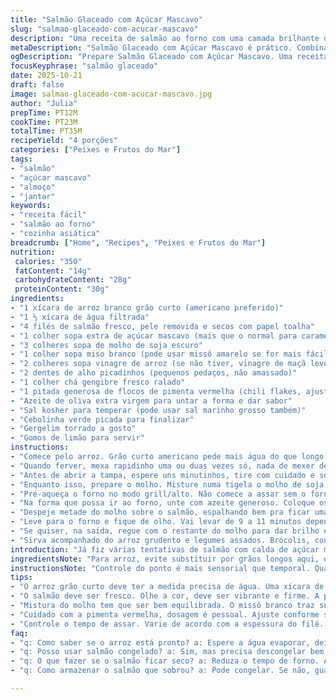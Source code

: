 ```yaml
---
title: "Salmão Glaceado com Açúcar Mascavo"
slug: "salmao-glaceado-com-acucar-mascavo"
description: "Uma receita de salmão ao forno com uma camada brilhante de açúcar mascavo que cria uma crosta adocicada e caramelizada. O molho mistura molho de soja, missô branco e um toque de vinagre de arroz, trazendo um equilíbrio entre doce, salgado e um leve azedinho. Acompanhe com arroz branco grudento, aquele de grão curto, tradicional nos Estados Unidos, aqui adaptado para a técnica correta, e legumes assados para completar uma refeição simples, vibrante e cheia de sabor."
metaDescription: "Salmão Glaceado com Açúcar Mascavo é prático. Combina sabores doces e salgados, ideal para uma refeição cheia de sabor."
ogDescription: "Prepare Salmão Glaceado com Açúcar Mascavo. Uma receita que entrega crocância e frescor. Reuna ingredientes fáceis e faça sucesso."
focusKeyphrase: "salmão glaceado"
date: 2025-10-21
draft: false
image: salmao-glaceado-com-acucar-mascavo.jpg
author: "Julia"
prepTime: PT12M
cookTime: PT23M
totalTime: PT35M
recipeYield: "4 porções"
categories: ["Peixes e Frutos do Mar"]
tags:
- "salmão"
- "açúcar mascavo"
- "almoço"
- "jantar"
keywords:
- "receita fácil"
- "salmão ao forno"
- "cozinha asiática"
breadcrumb: ["Home", "Recipes", "Peixes e Frutos do Mar"]
nutrition: 
 calories: "350"
 fatContent: "14g"
 carbohydrateContent: "28g"
 proteinContent: "30g"
ingredients:
- "1 xícara de arroz branco grão curto (americano preferido)"
- "1 ⅓ xícara de água filtrada"
- "4 filés de salmão fresco, pele removida e secos com papel toalha"
- "1 colher sopa extra de açúcar mascavo (mais que o normal para caramelizar melhor)"
- "3 colheres sopa de molho de soja escuro"
- "1 colher sopa miso branco (pode usar missô amarelo se for mais fácil encontrar)"
- "2 colheres sopa vinagre de arroz (se não tiver, vinagre de maçã leve é substituto ok)"
- "2 dentes de alho picadinhos (pequenos pedaços, não amassado)"
- "1 colher chá gengibre fresco ralado"
- "1 pitada generosa de flocos de pimenta vermelha (chili flakes, ajuste ao seu gosto)"
- "Azeite de oliva extra virgem para untar a forma e dar sabor"
- "Sal kosher para temperar (pode usar sal marinho grosso também)"
- "Cebolinha verde picada para finalizar"
- "Gergelim torrado a gosto"
- "Gomos de limão para servir"
instructions:
- "Comece pelo arroz. Grão curto americano pede mais água do que longo; 1 xícara de arroz contra 1 ⅓ xícara de água. Não erre essa proporção, arroz empapa e vira meleca se exagerar ou coze mal se faltar. Jogue arroz e água numa panela média; aqueça no fogo alto até ferver rápido. Dá pra ouvir um borbulhar mais intenso, sinal que ferveu."
- "Quando ferver, mexa rapidinho uma ou duas vezes só, nada de mexer demais pra não virar mingau. Abaixe o fogo ao mínimo, cubra com tampa - fundamental - e deixe cozinhar uns 17 a 20 minutos. Aqui depende do seu fogão, observo vapor saindo pelas laterais da tampa; quando sumir, arroz absorveu água."
- "Antes de abrir a tampa, espere uns minutinhos, tire com cuidado e solte o arroz com um garfo, assim evita arroz grudado embaixo ou branco demais em cima. Se ainda tiver água, cubra e deixe mais uns minutos."
- "Enquanto isso, prepare o molho. Misture numa tigela o molho de soja, açúcar mascavo, missô branco, vinagre de arroz, o alho picadinho, gengibre ralado e chili flakes. A textura deve ficar líquida, meio densa pela calda de açúcar e miso, o cheiro vai ser um perfume intenso de fermentado, doce com toque âmbar do açúcar."
- "Pré-aqueça o forno no modo grill/alto. Não comece a assar sem o forno bem quente, senão o salmão cozinha devagar e perde aquela crostinha ao topo."
- "Na forma que possa ir ao forno, unte com azeite generoso. Coloque os filés de salmão com espaço entre eles. Tempere com um pouco de sal kosher só pra marcar o sabor. Não exagera, já tem soja salgando."
- "Despeje metade do molho sobre o salmão, espalhando bem pra ficar uma camada uniforme - não afunda, mas cobre a superfície - e polvilhe uma colher de açúcar mascavo por cima, essa é a chave de tudo, açúcar extra que vai caramelizar, dourar rápido e virar crosta adocicada."
- "Leve para o forno e fique de olho. Vai levar de 9 a 11 minutos dependendo da espessura do filé e do forno. O sinal mais confiável é a textura - se o garfo atravessa e o peixe desfia fácil, pronto. Se estiver molhado ou grosso, deixa mais um pouco, mas cuidado pra não ressecar."
- "Se quiser, na saída, regue com o restante do molho para dar brilho e acentuar o sabor. Finalize com cebolinha verde picada, gergelim torrado (toste na frigideira para um aroma extra) e gomos de limão que vão equilibrar o doce e o salgado."
- "Sirva acompanhado do arroz grudento e legumes assados. Brócolis, couve-flor ou mesmo couve de Bruxelas são ótimos aqui, temperados com azeite, sal e pimenta antes de ir ao forno."
introduction: "Já fiz várias tentativas de salmão com calda de açúcar mascavo, e o truque está no equilíbrio do molho e na textura do peixe ao final. O doce precisa virar crostinha, mas sem queimar ou deixar amargo. O arroz grão curto é aquela base clássica, leve e macia, que segura molhos sem perder a textura. A mistura do missô e vinagre acrescenta profundidade e frescor que corta o açúcar, evitando enjoar. O forno no modo grill é essencial para aquela aparência dourada e textura que faz os sabores explodirem. Experimente com vegetais assados, fica um prato completo, prático e cheio de personalidade na mesa."
ingredientsNote: "Para arroz, evite substituir por grãos longos aqui, o cozimento é totalmente diferente. Se não achar missô branco, o amarelo funciona, mas a doçura e fermentação mudam um pouco; ajuste açúcar conforme a reação do seu paladar. O vinagre de arroz pode ser substituído por vinagre de maçã porém é menos delicado. Gengibre fresco sempre dá vida, mas em último caso um pouco em pó faz o serviço. O açúcar mascavo deve ser de boa qualidade, o escuro tende a queimar mais rápido, por isso use com cuidado. Se quiser menos picância, diminua os flocos chili. Sal kosher é importante para não passar do ponto como o sal comum, mas o marinho grosso é alternativa, ajuste quantidade."
instructionsNote: "Controle do ponto é mais sensorial que temporal. Quando a água do arroz some, é hora de parar o cozimento. Mexer demais o arroz grudento vira papa, mexa rápido e só uma vez no início. Na hora do salmão o olho e tato são seus aliados; a cor muda e o peixe começa a desgrudar do fundo quando pronto. Broiler com temperatura alta é obrigatório para caramelizar sem cozinhar demais - se seu forno for muito forte, deixe perto mas não em contato direto, cuidado pra não queimar. O açúcar mascavo no topo vira uma crosta que estala levemente quando você morde. Caso o salmão saia seco, reduza tempo e altura na próxima vez. Molho extra deixa o prato brilhoso e mais saboroso, use pouco pra evitar escorrer na mesa."
tips:
- "O arroz grão curto deve ter a medida precisa de água. Uma xícara de arroz para uma e meia de água. Essa combinação é crucial. Cozinhe em fogo baixo com tampa. Se deixar sair vapor, a textura do arroz muda. Mexa somente uma vez durante o cozimento, mistura excessiva estraga. O arroz precisa ficar macio, mas não empapado."
- "O salmão deve ser fresco. Olhe a cor, deve ser vibrante e firme. A pele precisa ser retirada. Ela pode encharcar. O ponto do salmão é visual. Ele deve desfiar ao toque do garfo. Evite que fique seco. A cobertura de açúcar mascavo é chave aqui. Carameliza rápido, portanto acompanhe o tempo no forno."
- "Mistura do molho tem que ser bem equilibrada. O missô branco traz suavidade. Se não encontrar, o amarelo funciona, mas a doçura altera. O vinagre de arroz é ideal. Mas pode trocar por vinagre de maçã. Este é menos suave. O alho e o gengibre devem ser frescos. Eles entregam um aroma inconfundível que realça o prato."
- "Cuidado com a pimenta vermelha, dosagem é pessoal. Ajuste conforme seu paladar. O gergelim torrado acrescenta crocância. Toste na frigideira antes de usar. Azeite é essencial na forma. Garante que nada grude e traz sabor. Finalize com cebolinha, ela traz frescor. Limão corta a doçura da crosta."
- "Controle o tempo de assar. Varie de acordo com a espessura do filé. A aparência do peixe muda quando está pronto. Se ainda estiver muito molhado, mantenha mais um pouco no forno. Prestando atenção, não deixará ressecar. Molho extra deixa tudo mais saboroso e brilhante. Regue antes de servir."
faq:
- "q: Como saber se o arroz está pronto? a: Espere a água evaporar, deixe descansar uns minutos. Mexa com garfo. Se não grudar, certo."
- "q: Posso usar salmão congelado? a: Sim, mas precisa descongelar bem. Senão vira problema. Mesmo assim, assa mais devagar."
- "q: O que fazer se o salmão ficar seco? a: Reduza o tempo de forno. Acompanhe o ponto. Sempre teste com garfo, peixe deve desfiar facilmente."
- "q: Como armazenar o salmão que sobrou? a: Pode congelar. Se não, guarde na geladeira em pote. Mas consuma rápido para frescor, não deixe muito tempo."

---
```


